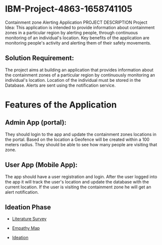 # IBM-Project-4863-1658741105
Containment zone Alerting Application
PROJECT DESCRIPTION
Project Idea:
This application is intended to provide information about containment zones in a particular region by alerting people, through continuous monitoring of an individual's location.  Key benefits of the application are monitoring people's activity and alerting them of their safety movements.
 
## Solution Requirement:
The project aims at building an application that provides information about the containment zones of a particular region by continuously monitoring an individual's location. Location of the individual must be stored in the Database. Alerts are sent using the notification service. 
 
# Features of the Application
 
## Admin App (portal):
They should login to the app and update the containment zones locations in the portal.  Based on the location a Geofence will be created within a 100 meters radius.  They should be able to see how many people are visiting that zone.
 
## User App (Mobile App):
The app should have a user registration and login.  After the user logged into the app it will  track the user's location and update the database with the current location.  If the user is visiting the containment zone he will get an alert notification.

## Ideation Phase
* [Literature Survey](https://github.com/Vikneysh/IBM-Project-4863-1658741105/blob/main/Ideation%20Phase/Literature%20Survey/Containment%20Zone%20Alerting%20Application%20-%20Literature%20Survey.pdf)

* [Empathy Map](https://github.com/Vikneysh/IBM-Project-4863-1658741105/blob/main/Ideation%20Phase/Empathy%20Map/Containment%20Zone%20Alerting%20Application%20-%20Empathy%20Map.pdf)

* [Ideation](https://github.com/Vikneysh/IBM-Project-4863-1658741105/blob/main/Ideation%20Phase/Ideation/Containment%20Zone%20Alerting%20Application%20-%20Ideation.pdf)


 
